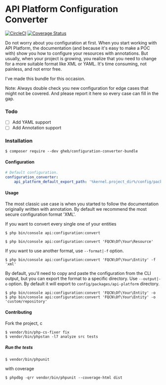# API Platform Configuration Converter

[![CircleCI](https://circleci.com/gh/GregoireHebert/api-platform-config-converter-bundle.svg?style=shield)](https://circleci.com/gh/GregoireHebert/api-platform-config-converter-bundle)
[![Coverage Status](https://coveralls.io/repos/github/GregoireHebert/api-platform-config-converter-bundle/badge.svg)](https://coveralls.io/github/GregoireHebert/api-platform-config-converter-bundle)

Do not worry about you configuration at first.
When you start working with API Platform, the documentation (and because it's easy to make a POC with) show you how to configure your resources with annotations.
But usually, when your project is growing, you realize that you need to change for a more suitable format like XML or YAML.
It's time consuming, not painless, and not error free.

I've made this bundle for this occasion.

Note: Always double check you new configuration for edge cases that might not be covered. And please report it here so every case can fill in the gap.

### Todo

- [ ] Add YAML support
- [ ] Add Annotation support

### Installation

```shell
$ composer require --dev gheb/configuration-converter-bundle
```

#### Configuration


```yaml
# Default configuration.
configuration_converter:
    api_platform_default_export_path: '%kernel.project_dir%/config/packages/api-platform/' #(default)

```

#### Usage

The most classic use case is when you started to follow the documentation originally written with annotation.
By default we recommend the most secure configuration format 'XML'.

If you want to convert every single one of your entities

```shell
$ php bin/console api:configuration:convert
```

```shell
$ php bin/console api:configuration:convert 'FQCN\Of\Your\Resource'
```

If you want to use another format, use `--format|-f` option.
```shell
$ php bin/console api:configuration:convert 'FQCN\Of\Your\Entity' -f 'xml'
```

By default, you'll need to copy and paste the configuration from the CLI output, but you can export the format to a specific directory.
Use `--output|-o` option. By default it will export to `config/packages/api-platform` directory.

```shell
$ php bin/console api:configuration:convert 'FQCN\Of\Your\Entity' -o
$ php bin/console api:configuration:convert 'FQCN\Of\Your\Entity' -o 'custom/repository'
```

#### Contributing

Fork the project, c

```shell
$ vendor/bin/php-cs-fixer fix
$ vendor/bin/phpstan -l7 analyze src tests
```

##### Run the tests

```shell
$ vendor/bin/phpunit
```

with coverage

```shell
$ phpdbg -qrr vendor/bin/phpunit --coverage-html dist
```
